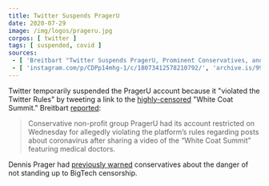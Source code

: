 ```yaml
---
title: Twitter Suspends PragerU
date: 2020-07-29
image: /img/logos/prageru.jpg
corpos: [ twitter ]
tags: [ suspended, covid ]
sources:
 - [ 'Breitbart "Twitter Suspends PragerU, Prominent Conservatives, and Doctors for Commenting on HCQ" by Alana Mastrangelo (29 Jul 2020)', 'www.breitbart.com/tech/2020/07/29/twitter-suspends-prageru-prominent-conservatives-and-doctors-for-commenting-on-hcq/' ]
 - [ 'instagram.com/p/CDPp14mhg-1/c/18073412578210792/', 'archive.is/99GWr' ]
---
```


Twitter temporarily suspended the PragerU account because it "violated the
Twitter Rules" by tweeting a link to the
[highly-censored](/e/white-coat-summit/) "White Coat Summit." Breitbart
[reported](http://archive.is/uiQAw#selection-553.0-553.232):
> Conservative non-profit group PragerU had its account restricted on Wednesday
> for allegedly violating the platform’s rules regarding posts about
> coronavirus after sharing a video of the “White Coat Summit” featuring
> medical doctors.

Dennis Prager had [previously warned](http://archive.is/zExya) conservatives
about the danger of not standing up to BigTech censorship.
